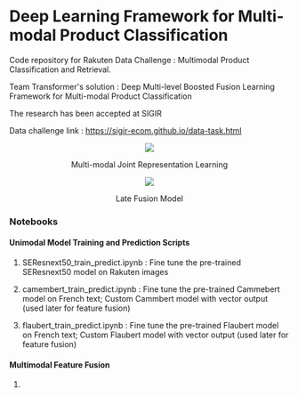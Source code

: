 # Deep Learning Framework for Multi-modal Product Classification
Code repository for Rakuten Data Challenge : Multimodal Product Classification and Retrieval. 

Team Transformer's solution : Deep Multi-level Boosted Fusion Learning Framework for Multi-modal Product Classification 

The research has been accepted at SIGIR


Data challenge link : https://sigir-ecom.github.io/data-task.html


<p align="center">
  <img src="https://user-images.githubusercontent.com/56831322/89715638-a5ff2280-d9c4-11ea-9ca1-be884c8b9c26.png" />
</p>

<p align="center"> Multi-modal Joint Representation Learning </p> 



<p align="center">
  <img src="https://user-images.githubusercontent.com/56831322/89715668-f1193580-d9c4-11ea-8fcd-042e909ee30d.png" />
</p>

<p align="center"> Late Fusion Model </p> 


### Notebooks

#### Unimodal Model Training and Prediction Scripts

1. SEResnext50_train_predict.ipynb : Fine tune the pre-trained SEResnext50 model on Rakuten images

2. camembert_train_predict.ipynb : Fine tune the pre-trained Cammebert model on French text; Custom Cammbert model with vector output (used later for feature fusion)

3. flaubert_train_predict.ipynb : Fine tune the pre-trained Flaubert model on French text; Custom Flaubert model with vector output (used later for feature fusion)

#### Multimodal Feature Fusion
1. 
